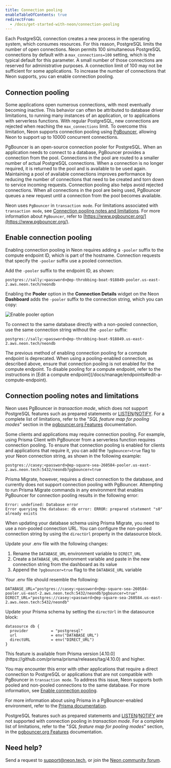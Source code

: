 ```yaml
---
title: Connection pooling
enableTableOfContents: true
redirectFrom:
  - /docs/get-started-with-neon/connection-pooling
---
```


Each PostgreSQL connection creates a new process in the operating system, which consumes resources. For this reason, PostgreSQL limits the number of open connections. Neon permits 100 simultaneous PostgreSQL connections by default with a `max_connections=100` setting, which is the typical default for this parameter. A small number of those connections are reserved for administrative purposes. A connection limit of 100 may not be sufficient for some applications. To increase the number of connections that Neon supports, you can enable connection pooling.

## Connection pooling

Some applications open numerous connections, with most eventually becoming inactive. This behavior can often be attributed to database driver limitations, to running many instances of an application, or to applications with serverless functions. With regular PostgreSQL, new connections are rejected when reaching the `max_connections` limit. To overcome this limitation, Neon supports connection pooling using [PgBouncer](https://www.pgbouncer.org/), allowing Neon to support up to 10000 concurrent connections.

PgBouncer is an open-source connection pooler for PostgreSQL. When an application needs to connect to a database, PgBouncer provides a connection from the pool. Connections in the pool are routed to a smaller number of actual PostgreSQL connections. When a connection is no longer required, it is returned to the pool and is available to be used again. Maintaining a pool of available connections improves performance by reducing the number of connections that need to be created and torn down to service incoming requests. Connection pooling also helps avoid rejected connections. When all connections in the pool are being used, PgBouncer queues a new request until a connection from the pool becomes available.

Neon uses `PgBouncer` in `transaction mode`. For limitations associated with `transaction mode`, see [Connection pooling notes and limitations](#connection-pooling-notes-and-limitations). For more information about `PgBouncer`, refer to [https://www.pgbouncer.org/](https://www.pgbouncer.org/).

## Enable connection pooling

Enabling connection pooling in Neon requires adding a `-pooler` suffix to the compute endpoint ID, which is part of the hostname. Connection requests that specify the `-pooler` suffix use a pooled connection.

Add the `-pooler` suffix to the endpoint ID, as shown:

```text
postgres://sally:<password>@ep-throbbing-boat-918849-pooler.us-east-2.aws.neon.tech/neondb
```

Enabling the **Pooler** option in the **Connection Details** widget on the Neon **Dashboard** adds the `-pooler` suffix to the connection string, which you can copy:

![Enable pooler option](/docs/connect/enable_pooler.png)

To connect to the same database directly with a non-pooled connection, use the same connection string without the `-pooler` suffix:

```text
postgres://sally:<password>@ep-throbbing-boat-918849.us-east-2.aws.neon.tech/neondb
```

<Admonition type="note">
The previous method of enabling connection pooling for a compute endpoint is deprecated. When using a pooling-enabled connection, as described above, ensure that connection pooling is not enabled for the compute endpoint. To disable pooling for a compute endpoint, refer to the instructions in [Edit a compute endpoint](/docs/manage/endpoints#edit-a-compute-endpoint).
</Admonition>

## Connection pooling notes and limitations

Neon uses PgBouncer in _transaction mode_, which does not support PostgreSQL features such as prepared statements or [LISTEN](https://www.postgresql.org/docs/15/sql-listen.html)/[NOTIFY](https://www.postgresql.org/docs/15/sql-notify.html). For a complete list of limitations, refer to the "_SQL feature map for pooling modes_" section in the [pgbouncer.org Features](https://www.pgbouncer.org/features.html) documentation.

Some clients and applications may require connection pooling. For example, using Prisma Client with PgBouncer from a serverless function requires connection pooling. To ensure that connection pooling is enabled for clients and applications that require it, you can add the `?pgbouncer=true` flag to your Neon connection string, as shown in the following example:

```text
postgres://casey:<password>@ep-square-sea-260584-pooler.us-east-2.aws.neon.tech:5432/neondb?pgbouncer=true
```

Prisma Migrate, however, requires a direct connection to the database, and currently does not support connection pooling with PgBouncer. Attempting to run Prisma Migrate commands in any environment that enables PgBouncer for connection pooling results in the following error:

```text
Error: undefined: Database error
Error querying the database: db error: ERROR: prepared statement "s0" already exists
```

When updating your database schema using Prisma Migrate, you need to use a non-pooled connection URL. You can configure the non-pooled connection string by using the `directUrl` property in the datasource block.

Update your .env file with the following changes:

1. Rename the `DATABASE_URL` environment variable to `DIRECT_URL`
1. Create a `DATABASE_URL` environment variable and paste in the new connection string from the dashboard as its value
1. Append the `?pgbouncer=true` flag to the `DATABASE_URL` variable

Your .env file should resemble the following:

```
DATABASE_URL="postgres://casey:<password>@ep-square-sea-260584-pooler.us-east-2.aws.neon.tech:5432/neondb?pgbouncer=true"
DIRECT_URL="postgres://casey:<password>@ep-square-sea-260584.us-east-2.aws.neon.tech:5432/neondb"
```

Update your Prisma schema by setting the `directUrl` in the datasource block:

```
datasource db {
  provider          = "postgresql"
  url               = env("DATABASE_URL")
  directURL         = env("DIRECT_URL")
}
```

<Admonition type="note">
This feature is available from Prisma version [4.10.0](https://github.com/prisma/prisma/releases/tag/4.10.0) and higher.
</Admonition>

You may encounter this error with other applications that require a direct connection to PostgreSQL or applications that are not compatible with PgBouncer in `transaction mode`. To address this issue, Neon supports both pooled and non-pooled connections to the same database. For more information, see [Enable connection pooling](#enable-connection-pooling).

For more information about using Prisma in a PgBouncer-enabled environment, refer to the [Prisma documentation](https://www.prisma.io/docs/guides/performance-and-optimization/connection-management/configure-pg-bouncer#add-pgbouncer-to-the-connection-url).

PostgreSQL features such as prepared statements and [LISTEN](https://www.postgresql.org/docs/15/sql-listen.html)/[NOTIFY](https://www.postgresql.org/docs/15/sql-notify.html) are not supported with connection pooling in _transaction mode_. For a complete list of limitations, refer to the "_SQL feature map for pooling modes_" section, in the [pgbouncer.org Features](https://www.pgbouncer.org/features.html) documentation.

## Need help?

Send a request to [support@neon.tech](mailto:support@neon.tech), or join the [Neon community forum](https://community.neon.tech/).

